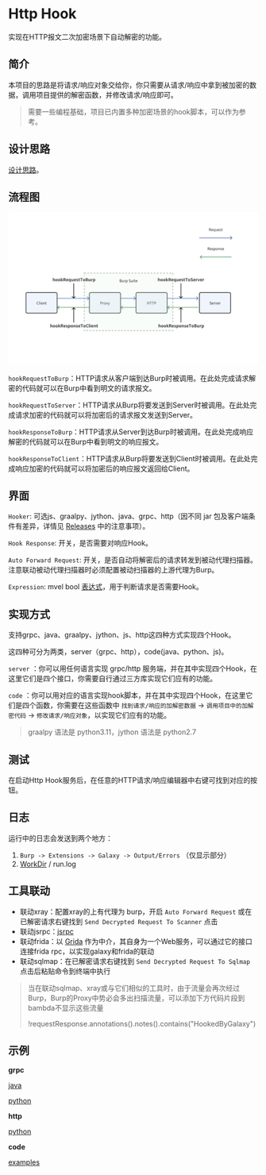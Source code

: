 # Http Hook

实现在HTTP报文二次加密场景下自动解密的功能。

## 简介

本项目的思路是将请求/响应对象交给你，你只需要从请求/响应中拿到被加密的数据，调用项目提供的解密函数，并修改请求/响应即可。

> 需要一些编程基础，项目已内置多种加密场景的hook脚本，可以作为参考。

## 设计思路

[设计思路](https://xz.aliyun.com/t/15051)。

## 流程图

![流程图](https://raw.githubusercontent.com/outlaws-bai/picture/main/img/image-20240621105543574.png)

`hookRequestToBurp`：HTTP请求从客户端到达Burp时被调用。在此处完成请求解密的代码就可以在Burp中看到明文的请求报文。

`hookRequestToServer`：HTTP请求从Burp将要发送到Server时被调用。在此处完成请求加密的代码就可以将加密后的请求报文发送到Server。

`hookResponseToBurp`：HTTP请求从Server到达Burp时被调用。在此处完成响应解密的代码就可以在Burp中看到明文的响应报文。

`hookResponseToClient`：HTTP请求从Burp将要发送到Client时被调用。在此处完成响应加密的代码就可以将加密后的响应报文返回给Client。

## 界面

`Hooker`: 可选js、graalpy、jython、java、grpc、http（因不同 jar 包及客户端条件有差异，详情见 [Releases](https://github.com/outlaws-bai/Galaxy/releases) 中的注意事项）。

`Hook Response`: 开关，是否需要对响应Hook。

`Auto Forward Request`: 开关，是否自动将解密后的请求转发到被动代理扫描器。注意联动被动代理扫描器时必须配置被动扫描器的上游代理为Burp。

`Expression`: mvel bool [表达式](https://github.com/outlaws-bai/Galaxy/blob/main/docs/Basic.md#Expression)，用于判断请求是否需要Hook。

## 实现方式

支持grpc、java、graalpy、jython、js、http这四种方式实现四个Hook。

这四种可分为两类，server（grpc、http），code(java、python、js)。

`server` ：你可以用任何语言实现 grpc/http 服务端，并在其中实现四个Hook，在这里它们是四个接口，你需要自行通过三方库实现它们应有的功能。

`code` ：你可以用对应的语言实现hook脚本，并在其中实现四个Hook，在这里它们是四个函数，你需要在这些函数中 `找到请求/响应的加解密数据` -> `调用项目中的加解密代码` -> `修改请求/响应对象`，以实现它们应有的功能。

> graalpy 语法是 python3.11，jython 语法是 python2.7

## 测试

在启动Http Hook服务后，在任意的HTTP请求/响应编辑器中右键可找到对应的按钮。

## 日志

运行中的日志会发送到两个地方：

1. `Burp -> Extensions -> Galaxy -> Output/Errors` （仅显示部分）
2. [WorkDir](https://github.com/outlaws-bai/Galaxy/blob/main/docs/Basic.md#work-dir) / run.log

## 工具联动

- 联动xray：配置xray的上有代理为 burp，开启 `Auto Forward Request` 或在已解密请求右键找到 `Send Decrypted Request To Scanner` 点击
- 联动jsrpc：[jsrpc](xz.aliyun.com/t/15252)
- 联动frida：以 [Grida](https://github.com/outlaws-bai/Grida) 作为中介，其自身为一个Web服务，可以通过它的接口连接frida rpc，以实现galaxy和frida的联动
- 联动sqlmap：在已解密请求右键找到 `Send Decrypted Request To Sqlmap` 点击后粘贴命令到终端中执行

> 当在联动sqlmap、xray或与它们相似的工具时，由于流量会再次经过Burp，Burp的Proxy中势必会多出扫描流量，可以添加下方代码片段到bambda不显示这些流量
>
> !requestResponse.annotations().notes().contains("HookedByGalaxy")

## 示例

**grpc**

[java](https://github.com/outlaws-bai/Galaxy/blob/main/src/test/java/org/m2sec/core/httphook/HttpHookGrpcServer.java)

[python](https://github.com/outlaws-bai/GalaxyServerHooker)

**http**

[python](https://github.com/outlaws-bai/GalaxyServerHooker)

**code**

[examples](https://github.com/outlaws-bai/Galaxy/tree/main/src/main/resources/examples)

